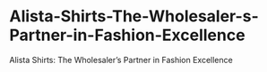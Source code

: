 # Alista-Shirts-The-Wholesaler-s-Partner-in-Fashion-Excellence
Alista Shirts: The Wholesaler’s Partner in Fashion Excellence
